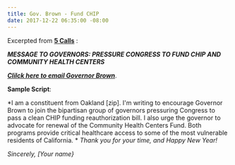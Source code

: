 ```yaml
---
title: Gov. Brown - Fund CHIP
date: 2017-12-22 06:35:00 -08:00
---
```


Excerpted from [**5 Calls**](https://5calls.org/issue/pressure-governors-support-chip) :

***MESSAGE TO GOVERNORS: PRESSURE CONGRESS TO FUND CHIP AND COMMUNITY HEALTH CENTERS***

[***Clilck here to email Governor Brown***](https://govapps.gov.ca.gov/gov39mail/).

**Sample Script**:

*I am a constituent from Oakland [zip].
I'm writing to encourage Governor Brown to join the bipartisan group of governors pressuring Congress to pass a clean CHIP funding reauthorization bill. I also urge the governor to advocate for renewal of the Community Health Centers Fund. Both programs provide critical healthcare access to some of the most vulnerable residents of California.
*
*Thank you for your time, and Happy New Year!*

*Sincerely,
[Your name}*